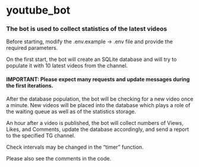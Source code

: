 # youtube_bot

### The bot is used to collect statistics of the latest videos

Before starting, modify the .env.example -> .env file and provide the required parameters.

On the first start, the bot will create an SQLite database and will try to populate it with 10 latest videos from the channel.

#### IMPORTANT: Please expect many requests and update messages during the first iterations.

After the database population, the bot will be checking for a new video once a minute.
New videos will be placed into the database which plays a role of the waiting queue as well as of the statistics storage.

An hour after a video is published, the bot will collect numbers of Views, Likes, and Comments, update the database accordingly, and send a report to the specified TG channel.

Check intervals may be changed in the “timer” function.

Please also see the comments in the code.
